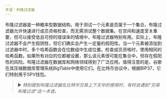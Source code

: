 ```yaml
---
术语：布隆过滤器
---
```


布隆过滤器是一种概率型数据结构，用于测试一个元素是否属于一个集合。布隆过滤器允许快速进行成员资格检查，而无需测试整个数据集。在空间和速度至关重要，但可以接受低且可控的错误率的情境中，布隆过滤器特别有用。实际上，布隆过滤器不会产生假阴性，但它们确实会产生一定量的假阳性。当一个元素被添加到过滤器中时，多个哈希函数会在位数组中生成位置。检查成员资格时，使用相同的哈希函数。如果所有对应的位都被设置，那么该元素很可能在集合中，但存在假阳性的风险。布隆过滤器在数据库和网络领域得到了广泛应用。值得注意的是，谷歌在其压缩数据库管理系统*BigTable*中使用它们。在比特币协议中，根据BIP37，它们特别用于SPV钱包。

> ► *特别提到布隆过滤器在比特币交易上下文中的使用时，有时会遇到“交易布隆过滤”这一术语。*